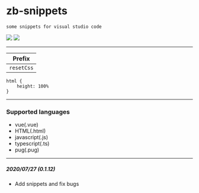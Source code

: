 # zb-snippets

```
some snippets for visual studio code
```

[![](https://vsmarketplacebadge.apphb.com/version/hollowtree.vue-snippets.svg)](https://marketplace.visualstudio.com/items?itemName=hollowtree.vue-snippets)
[![](https://vsmarketplacebadge.apphb.com/installs/hollowtree.vue-snippets.svg)](https://marketplace.visualstudio.com/items?itemName=hollowtree.vue-snippets)

--------------------------------------

| Prefix |
| ------ |
| `resetCss` |

```
html {
    height: 100%
}
```

--------------------------------------
### Supported languages
* vue(.vue)
* HTML(.html)
* javascript(.js)
* typescript(.ts)
* pug(.pug)

--------------------------------------
##### 2020/07/27 (0.1.12)
* Add snippets and fix bugs
